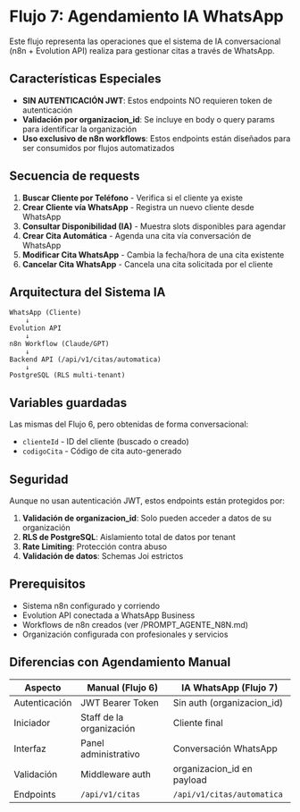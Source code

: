 # Flujo 7: Agendamiento IA WhatsApp

Este flujo representa las operaciones que el sistema de IA conversacional (n8n + Evolution API) realiza para gestionar citas a través de WhatsApp.

## Características Especiales

- **SIN AUTENTICACIÓN JWT**: Estos endpoints NO requieren token de autenticación
- **Validación por organizacion_id**: Se incluye en body o query params para identificar la organización
- **Uso exclusivo de n8n workflows**: Estos endpoints están diseñados para ser consumidos por flujos automatizados

## Secuencia de requests

1. **Buscar Cliente por Teléfono** - Verifica si el cliente ya existe
2. **Crear Cliente vía WhatsApp** - Registra un nuevo cliente desde WhatsApp
3. **Consultar Disponibilidad (IA)** - Muestra slots disponibles para agendar
4. **Crear Cita Automática** - Agenda una cita vía conversación de WhatsApp
5. **Modificar Cita WhatsApp** - Cambia la fecha/hora de una cita existente
6. **Cancelar Cita WhatsApp** - Cancela una cita solicitada por el cliente

## Arquitectura del Sistema IA

```
WhatsApp (Cliente)
    ↓
Evolution API
    ↓
n8n Workflow (Claude/GPT)
    ↓
Backend API (/api/v1/citas/automatica)
    ↓
PostgreSQL (RLS multi-tenant)
```

## Variables guardadas

Las mismas del Flujo 6, pero obtenidas de forma conversacional:
- `clienteId` - ID del cliente (buscado o creado)
- `codigoCita` - Código de cita auto-generado

## Seguridad

Aunque no usan autenticación JWT, estos endpoints están protegidos por:

1. **Validación de organizacion_id**: Solo pueden acceder a datos de su organización
2. **RLS de PostgreSQL**: Aislamiento total de datos por tenant
3. **Rate Limiting**: Protección contra abuso
4. **Validación de datos**: Schemas Joi estrictos

## Prerequisitos

- Sistema n8n configurado y corriendo
- Evolution API conectada a WhatsApp Business
- Workflows de n8n creados (ver /PROMPT_AGENTE_N8N.md)
- Organización configurada con profesionales y servicios

## Diferencias con Agendamiento Manual

| Aspecto | Manual (Flujo 6) | IA WhatsApp (Flujo 7) |
|---------|------------------|----------------------|
| Autenticación | JWT Bearer Token | Sin auth (organizacion_id) |
| Iniciador | Staff de la organización | Cliente final |
| Interfaz | Panel administrativo | Conversación WhatsApp |
| Validación | Middleware auth | organizacion_id en payload |
| Endpoints | `/api/v1/citas` | `/api/v1/citas/automatica` |
